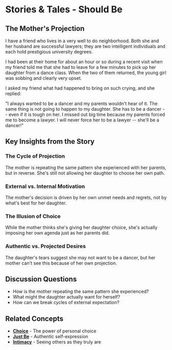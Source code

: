 # Stories & Tales - Should Be

## The Mother's Projection

I have a friend who lives in a very well to do neighborhood. Both she and her husband are successful lawyers; they are two intelligent individuals and each hold prestigious university degrees.

I had been at their home for about an hour or so during a recent visit when my friend told me that she had to leave for a few minutes to pick up her daughter from a dance class. When the two of them returned, the young girl was sobbing and clearly very upset.

I asked my friend what had happened to bring on such crying, and she replied:

"I always wanted to be a dancer and my parents wouldn't hear of it. The same thing is not going to happen to my daughter. She has to be a dancer -- even if it is tough on her. I missed out big time because my parents forced me to become a lawyer. I will never force her to be a lawyer -- she'll be a dancer!"

## Key Insights from the Story

### The Cycle of Projection
The mother is repeating the same pattern she experienced with her parents, but in reverse. She's still not allowing her daughter to choose her own path.

### External vs. Internal Motivation
The mother's decision is driven by her own unmet needs and regrets, not by what's best for her daughter.

### The Illusion of Choice
While the mother thinks she's giving her daughter choice, she's actually imposing her own agenda just as her parents did.

### Authentic vs. Projected Desires
The daughter's tears suggest she may not want to be a dancer, but her mother can't see this because of her own projection.

## Discussion Questions
- How is the mother repeating the same pattern she experienced?
- What might the daughter actually want for herself?
- How can we break cycles of external expectation?

## Related Concepts
- **[Choice](../choice/README.md)** - The power of personal choice
- **[Just Be](../just-be/README.md)** - Authentic self-expression
- **[Intimacy](../intimacy/README.md)** - Seeing others as they truly are
